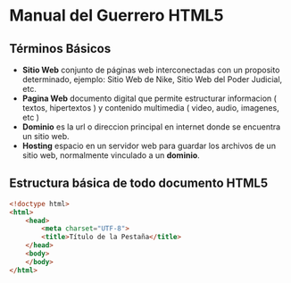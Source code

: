 # Manual del Guerrero HTML5
## Términos Básicos
- **Sitio Web** conjunto de páginas web interconectadas con un proposito determinado, ejemplo: Sitio Web de Nike, Sitio Web del Poder Judicial, etc.
- **Pagina Web** documento digital que permite estructurar informacion ( textos, hipertextos ) y contenido multimedia ( video, audio, imagenes, etc )
- **Dominio** es la url o direccion principal en internet donde se encuentra un sitio web.
- **Hosting** espacio en un servidor web para guardar los archivos de un sitio web, normalmente vinculado a un **dominio**. 
## Estructura básica de todo documento HTML5
```html
<!doctype html>
<html>
    <head>
        <meta charset="UTF-8">
        <title>Título de la Pestaña</title>
    </head>
    <body>
    </body>
</html>
```
